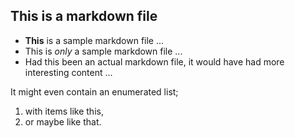 ## This is a markdown file

  * __This__ is a sample markdown file ...
  * This is _only_ a sample markdown file ...
  * Had this been an actual markdown file, it would have had more interesting content ...

It might even contain an enumerated list; 
  1. with items like this,
  1. or maybe like that.
